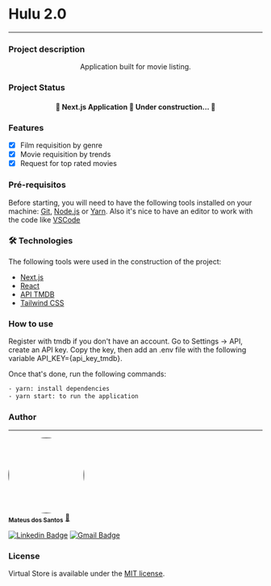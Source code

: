 # Hulu 2.0
---
### Project description
<p align="center">Application built for movie listing.</p>

### Project Status
<h4 align="center"> 
	🚧  Next.js Application 🚀 Under construction... 🚧
</h4>

### Features
- [x] Film requisition by genre
- [x] Movie requisition by trends
- [x] Request for top rated movies

### Pré-requisitos
Before starting, you will need to have the following tools installed on your machine: [Git](https://git-scm.com), [Node.js](https://nodejs.org/en/) or [Yarn](https://yarnpkg.com/).
Also it's nice to have an editor to work with the code like [VSCode](https://code.visualstudio.com/)

### 🛠 Technologies

The following tools were used in the construction of the project:

- [Next.js](https://nextjs.org/)
- [React](https://pt-br.reactjs.org/)
- [API TMDB](https://www.themoviedb.org/?language=pt-BR)
- [Tailwind CSS](https://tailwindcss.com/)


### How to use
Register with tmdb if you don't have an account. Go to Settings -> API, create an API key. Copy the key, then add an .env file with the following
variable API_KEY={api_key_tmdb}.

Once that's done, run the following commands:
```bash
- yarn: install dependencies
- yarn start: to run the application
```

### Author
---
<a href="">
<img style="border-radius: 50%;" src="https://avatars.githubusercontent.com/u/47755555?s=400&u=c38445d9bd8886642d093308cdad61e4642d4b8a&v=4" width="150px;" alt=""/>
<br />
<sub><b>Mateus dos Santos</b></sub></a> <a href="">🚀</a>

[![Linkedin Badge](https://img.shields.io/badge/-Mateus-blue?style=flat-square&logo=Linkedin&logoColor=white&link=https://www.linkedin.com/in/mateus-santos-aa0623196//)](https://www.linkedin.com/in/mateus-santos-aa0623196/) 
[![Gmail Badge](https://img.shields.io/badge/-loiolamateus7@gmail.com-c14438?style=flat-square&logo=Gmail&logoColor=white&link=mailto:loiolamateus7@gmail.com)](mailto:loiolamateus7@gmail.com)


### License
Virtual Store is available under the [MIT license](https://opensource.org/licenses/MIT). 
